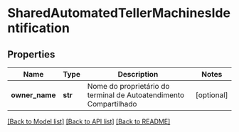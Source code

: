 # SharedAutomatedTellerMachinesIdentification

## Properties
Name | Type | Description | Notes
------------ | ------------- | ------------- | -------------
**owner_name** | **str** | Nome do proprietário do terminal de Autoatendimento Compartilhado | [optional] 

[[Back to Model list]](../README.md#documentation-for-models) [[Back to API list]](../README.md#documentation-for-api-endpoints) [[Back to README]](../README.md)

